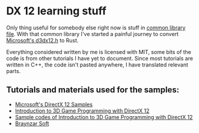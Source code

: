 # DX 12 learning stuff

Only thing useful for somebody else right now is stuff in [common library file](src/lib.rs). With that common library I've started a painful journey to convert [Microsoft's d3dx12.h](https://github.com/microsoft/DirectX-Graphics-Samples/blob/master/Samples/Desktop/D3D12HelloWorld/src/HelloTriangle/d3dx12.h) to Rust.

Everything considered written by me is licensed with MIT, some bits of the code is from other tutorials I have yet to document. Since most tutorials are written in C++, the code isn't pasted anywhere, I have translated relevant parts.

## Tutorials and materials used for the samples:

-   [Microsoft's DirectX 12 Samples](https://github.com/microsoft/DirectX-Graphics-Samples/blob/master/Samples/Desktop/D3D12HelloWorld/)
-   [Introduction to 3D Game Programming with DirectX 12](https://www.amazon.com/Introduction-3D-Game-Programming-DirectX/dp/1942270062)
-   [Sample codes of Introduction to 3D Game Programming with DirectX 12](https://github.com/d3dcoder/d3d12book)
-   [Braynzar Soft](https://www.braynzarsoft.net/viewtutorial/q16390-04-direct3d-12-drawing)
